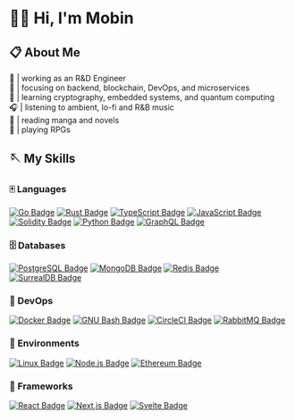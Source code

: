 # 👋🏼 Hi, I'm Mobin

## 📋 About Me

📌 | working as an R&D Engineer  
🔬 | focusing on backend, blockchain, DevOps, and microservices  
📡 | learning cryptography, embedded systems, and quantum computing  
🎧 | listening to ambient, lo-fi and R&B music  
🔖 | reading manga and novels  
🎲 | playing RPGs  

## 🪡 My Skills

### 🀄 Languages

[![Go Badge](https://img.shields.io/badge/Go-00ADD8?logo=go&logoColor=fff&style=for-the-badge)](https://go.dev/)
[![Rust Badge](https://img.shields.io/badge/Rust-000?logo=rust&logoColor=fff&style=for-the-badge)](https://www.rust-lang.org/)
[![TypeScript Badge](https://img.shields.io/badge/TypeScript-3178C6?logo=typescript&logoColor=fff&style=for-the-badge)](https://www.typescriptlang.org/)
[![JavaScript Badge](https://img.shields.io/badge/JavaScript-F7DF1E?logo=javascript&logoColor=000&style=for-the-badge)](https://developer.mozilla.org/en-US/docs/Web/JavaScript/)
[![Solidity Badge](https://img.shields.io/badge/Solidity-363636?logo=solidity&logoColor=fff&style=for-the-badge)](https://soliditylang.org/)
[![Python Badge](https://img.shields.io/badge/Python-3776AB?logo=python&logoColor=fff&style=for-the-badge)](https://www.python.org/)
[![GraphQL Badge](https://img.shields.io/badge/GraphQL-E10098?logo=graphql&logoColor=fff&style=for-the-badge)](https://graphql.org/)

### 🗄️ Databases

[![PostgreSQL Badge](https://img.shields.io/badge/PostgreSQL-4169E1?logo=postgresql&logoColor=fff&style=for-the-badge)](https://www.postgresql.org/)
[![MongoDB Badge](https://img.shields.io/badge/MongoDB-47A248?logo=mongodb&logoColor=fff&style=for-the-badge)](https://www.mongodb.com/)
[![Redis Badge](https://img.shields.io/badge/Redis-DC382D?logo=redis&logoColor=fff&style=for-the-badge)](https://redis.io/)
[![SurrealDB Badge](https://img.shields.io/badge/SurrealDB-FF00A0?logo=surrealdb&logoColor=fff&style=for-the-badge)](https://surrealdb.com/)

### 🧰 DevOps

[![Docker Badge](https://img.shields.io/badge/Docker-2496ED?logo=docker&logoColor=fff&style=for-the-badge)](https://www.docker.com/)
[![GNU Bash Badge](https://img.shields.io/badge/GNU%20Bash-4EAA25?logo=gnubash&logoColor=fff&style=for-the-badge)](https://www.gnu.org/software/bash/)
[![CircleCI Badge](https://img.shields.io/badge/CircleCI-343434?logo=circleci&logoColor=fff&style=for-the-badge)](https://circleci.com/)
[![RabbitMQ Badge](https://img.shields.io/badge/RabbitMQ-F60?logo=rabbitmq&logoColor=fff&style=for-the-badge)](https://rabbitmq.com/)

### 🔮 Environments

[![Linux Badge](https://img.shields.io/badge/Linux-FCC624?logo=linux&logoColor=000&style=for-the-badge)](https://www.linux.org/)
[![Node.js Badge](https://img.shields.io/badge/Node.js-393?logo=nodedotjs&logoColor=fff&style=for-the-badge)](https://nodejs.org/)
[![Ethereum Badge](https://img.shields.io/badge/Ethereum-3C3C3D?logo=ethereum&logoColor=fff&style=for-the-badge)](https://ethereum.org/)

### 🧩 Frameworks

[![React Badge](https://img.shields.io/badge/React-61DAFB?logo=react&logoColor=000&style=for-the-badge)](https://react.dev/)
[![Next.js Badge](https://img.shields.io/badge/Next.js-000?logo=nextdotjs&logoColor=fff&style=for-the-badge)](https://nextjs.org/)
[![Svelte Badge](https://img.shields.io/badge/Svelte-FF3E00?logo=svelte&logoColor=fff&style=for-the-badge)](https://svelte.dev/)
